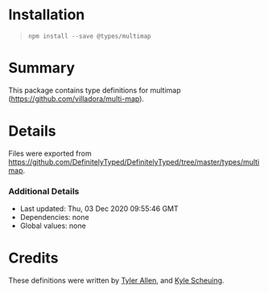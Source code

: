 # Installation
> `npm install --save @types/multimap`

# Summary
This package contains type definitions for multimap (https://github.com/villadora/multi-map).

# Details
Files were exported from https://github.com/DefinitelyTyped/DefinitelyTyped/tree/master/types/multimap.

### Additional Details
 * Last updated: Thu, 03 Dec 2020 09:55:46 GMT
 * Dependencies: none
 * Global values: none

# Credits
These definitions were written by [Tyler Allen](https://github.com/tallenstudios), and [Kyle Scheuing](https://github.com/oppzippy).
